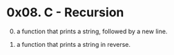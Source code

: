 # 0x08. C - Recursion

0. a function that prints a string, followed by a new line.

1. a function that prints a string in reverse.
